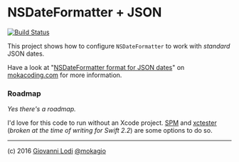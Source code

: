 # NSDateFormatter + JSON

[![Build Status](https://travis-ci.org/mokagio/NSDateFormatterJSON.svg?branch=master)](https://travis-ci.org/mokagio/NSDateFormatterJSON)

This project shows how to configure `NSDateFormatter` to work with _standard_
JSON dates.

Have a look at "[NSDateFormatter format for JSON
dates](http://www.mokacoding.com/blog/nsdateformatter-json-date/)" on
[mokacoding.com](http://mokacoding.com) for more information.

### Roadmap

_Yes there's a roadmap._

I'd love for this code to run without an Xcode project.
[SPM](https://github.com/apple/swift-package-manager) and
[xctester](https://github.com/neonichu/xctester) (_broken at the time of
writing for Swift 2.2_) are some options to do so.

---

(c) 2016 [Giovanni Lodi](http://giovannilodi.com)
[@mokagio](https://twitter.com/mokagio)
